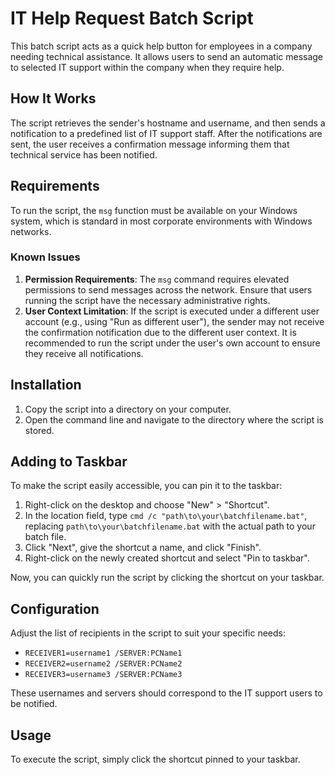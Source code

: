 # IT Help Request Batch Script

This batch script acts as a quick help button for employees in a company needing technical assistance. It allows users to send an automatic message to selected IT support within the company when they require help.

## How It Works

The script retrieves the sender's hostname and username, and then sends a notification to a predefined list of IT support staff. After the notifications are sent, the user receives a confirmation message informing them that technical service has been notified.

## Requirements

To run the script, the `msg` function must be available on your Windows system, which is standard in most corporate environments with Windows networks.

### Known Issues

1. **Permission Requirements**: The `msg` command requires elevated permissions to send messages across the network. Ensure that users running the script have the necessary administrative rights.
2. **User Context Limitation**: If the script is executed under a different user account (e.g., using "Run as different user"), the sender may not receive the confirmation notification due to the different user context. It is recommended to run the script under the user's own account to ensure they receive all notifications.

## Installation

1. Copy the script into a directory on your computer.
2. Open the command line and navigate to the directory where the script is stored.

## Adding to Taskbar

To make the script easily accessible, you can pin it to the taskbar:

1. Right-click on the desktop and choose "New" > "Shortcut".
2. In the location field, type `cmd /c "path\to\your\batchfilename.bat"`, replacing `path\to\your\batchfilename.bat` with the actual path to your batch file.
3. Click "Next", give the shortcut a name, and click "Finish".
4. Right-click on the newly created shortcut and select "Pin to taskbar".

Now, you can quickly run the script by clicking the shortcut on your taskbar.

## Configuration

Adjust the list of recipients in the script to suit your specific needs:

- `RECEIVER1=username1 /SERVER:PCName1`
- `RECEIVER2=username2 /SERVER:PCName2`
- `RECEIVER3=username3 /SERVER:PCName3`

These usernames and servers should correspond to the IT support users to be notified.

## Usage

To execute the script, simply click the shortcut pinned to your taskbar.

